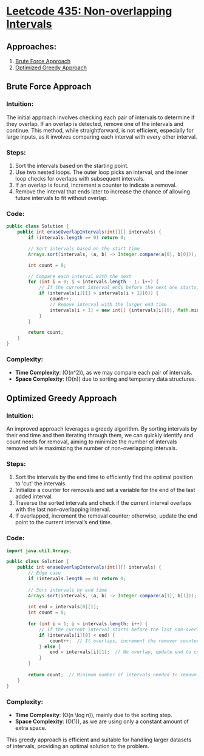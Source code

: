 # [Leetcode 435: Non-overlapping Intervals](https://leetcode.com/problems/non-overlapping-intervals/)

## Approaches:
1. [Brute Force Approach](#brute-force-approach)
2. [Optimized Greedy Approach](#optimized-greedy-approach)

## Brute Force Approach

### Intuition:
The initial approach involves checking each pair of intervals to determine if they overlap. If an overlap is detected, remove one of the intervals and continue. This method, while straightforward, is not efficient, especially for large inputs, as it involves comparing each interval with every other interval.

### Steps:
1. Sort the intervals based on the starting point.
2. Use two nested loops. The outer loop picks an interval, and the inner loop checks for overlaps with subsequent intervals.
3. If an overlap is found, increment a counter to indicate a removal.
4. Remove the interval that ends later to increase the chance of allowing future intervals to fit without overlap.

### Code:
```java
public class Solution {
    public int eraseOverlapIntervals(int[][] intervals) {
        if (intervals.length == 0) return 0;

        // Sort intervals based on the start time
        Arrays.sort(intervals, (a, b) -> Integer.compare(a[0], b[0]));

        int count = 0;

        // Compare each interval with the next
        for (int i = 0; i < intervals.length - 1; i++) {
            // If the current interval ends before the next one starts, they do not overlap
            if (intervals[i][1] > intervals[i + 1][0]) {
                count++;
                // Remove interval with the larger end time
                intervals[i + 1] = new int[] {intervals[i][0], Math.min(intervals[i][1], intervals[i + 1][1])};
            }
        }

        return count;
    }
}
```

### Complexity:
- **Time Complexity**: \(O(n^2)\), as we may compare each pair of intervals.
- **Space Complexity**: \(O(n)\) due to sorting and temporary data structures.

## Optimized Greedy Approach

### Intuition:
An improved approach leverages a greedy algorithm. By sorting intervals by their end time and then iterating through them, we can quickly identify and count needs for removal, aiming to minimize the number of intervals removed while maximizing the number of non-overlapping intervals.

### Steps:
1. Sort the intervals by the end time to efficiently find the optimal position to 'cut' the intervals.
2. Initialize a counter for removals and set a variable for the end of the last added interval.
3. Traverse the sorted intervals and check if the current interval overlaps with the last non-overlapping interval.
4. If overlapped, increment the removal counter; otherwise, update the end point to the current interval’s end time.

### Code:
```java
import java.util.Arrays;

public class Solution {
    public int eraseOverlapIntervals(int[][] intervals) {
        // Edge case
        if (intervals.length == 0) return 0;
        
        // Sort intervals by end time
        Arrays.sort(intervals, (a, b) -> Integer.compare(a[1], b[1]));
        
        int end = intervals[0][1];
        int count = 0;
        
        for (int i = 1; i < intervals.length; i++) {
            // If the current interval starts before the last non-overlapping interval ends
            if (intervals[i][0] < end) {
                count++;  // It overlaps, increment the remover counter
            } else {
                end = intervals[i][1];  // No overlap, update end to current interval's end
            }
        }
        
        return count;  // Minimum number of intervals needed to remove
    }
}
```

### Complexity:
- **Time Complexity**: \(O(n \log n)\), mainly due to the sorting step.
- **Space Complexity**: \(O(1)\), as we are using only a constant amount of extra space.

This greedy approach is efficient and suitable for handling larger datasets of intervals, providing an optimal solution to the problem.

